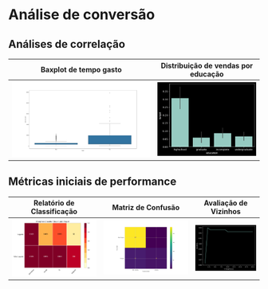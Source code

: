 # Análise de conversão

## Análises de correlação

| Baxplot de tempo gasto                            | Distribuição de vendas por educação            |
| ------------------------------------------------- | ---------------------------------------------- |
| ![time spent](plots/boxplot_total_time_spent.png) | ![education](plots/education-distribution.png) |

## Métricas iniciais de performance

| Relatório de Classificação                                | Matriz de Confusão                              | Avaliação de Vizinhos               |
| --------------------------------------------------------- | ----------------------------------------------- | ----------------------------------- |
| ![classification report](plots/classification-report.png) | ![confusion matrix](plots/confusion-matrix.png) | ![vizinhos](plots/k-neighbouts.png) |

